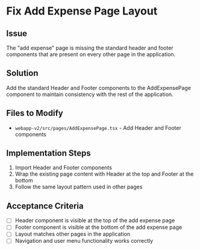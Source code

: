# Fix Add Expense Page Layout

## Issue
The "add expense" page is missing the standard header and footer components that are present on every other page in the application.

## Solution
Add the standard Header and Footer components to the AddExpensePage component to maintain consistency with the rest of the application.

## Files to Modify
- `webapp-v2/src/pages/AddExpensePage.tsx` - Add Header and Footer components

## Implementation Steps
1. Import Header and Footer components
2. Wrap the existing page content with Header at the top and Footer at the bottom
3. Follow the same layout pattern used in other pages

## Acceptance Criteria
- [ ] Header component is visible at the top of the add expense page
- [ ] Footer component is visible at the bottom of the add expense page
- [ ] Layout matches other pages in the application
- [ ] Navigation and user menu functionality works correctly